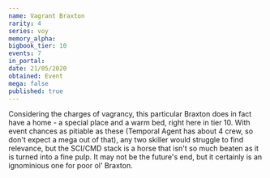 ```yaml
---
name: Vagrant Braxton
rarity: 4
series: voy
memory_alpha:
bigbook_tier: 10
events: 7
in_portal:
date: 21/05/2020
obtained: Event
mega: false
published: true
---
```


Considering the charges of vagrancy, this particular Braxton does in fact have a home - a special place and a warm bed, right here in tier 10. With event chances as pitiable as these (Temporal Agent has about 4 crew, so don't expect a mega out of that), any two skiller would struggle to find relevance, but the SCI/CMD stack is a horse that isn't so much beaten as it is turned into a fine pulp. It may not be the future's end, but it certainly is an ignominious one for poor ol' Braxton.
